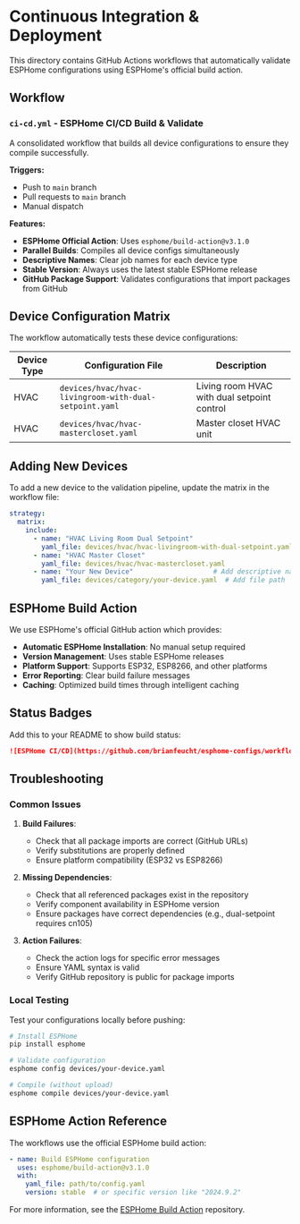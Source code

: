 # Continuous Integration & Deployment

This directory contains GitHub Actions workflows that automatically validate ESPHome configurations using ESPHome's official build action.

## Workflow

### `ci-cd.yml` - ESPHome CI/CD Build & Validate
A consolidated workflow that builds all device configurations to ensure they compile successfully.

**Triggers:**
- Push to `main` branch
- Pull requests to `main` branch  
- Manual dispatch

**Features:**
- **ESPHome Official Action**: Uses `esphome/build-action@v3.1.0`
- **Parallel Builds**: Compiles all device configs simultaneously  
- **Descriptive Names**: Clear job names for each device type
- **Stable Version**: Always uses the latest stable ESPHome release
- **GitHub Package Support**: Validates configurations that import packages from GitHub

## Device Configuration Matrix

The workflow automatically tests these device configurations:

| Device Type | Configuration File | Description |
|-------------|-------------------|-------------|
| HVAC | `devices/hvac/hvac-livingroom-with-dual-setpoint.yaml` | Living room HVAC with dual setpoint control |
| HVAC | `devices/hvac/hvac-mastercloset.yaml` | Master closet HVAC unit |

## Adding New Devices

To add a new device to the validation pipeline, update the matrix in the workflow file:

```yaml
strategy:
  matrix:
    include:
      - name: "HVAC Living Room Dual Setpoint"
        yaml_file: devices/hvac/hvac-livingroom-with-dual-setpoint.yaml
      - name: "HVAC Master Closet"
        yaml_file: devices/hvac/hvac-mastercloset.yaml
      - name: "Your New Device"                    # Add descriptive name
        yaml_file: devices/category/your-device.yaml  # Add file path
```

## ESPHome Build Action

We use ESPHome's official GitHub action which provides:

- **Automatic ESPHome Installation**: No manual setup required
- **Version Management**: Uses stable ESPHome releases
- **Platform Support**: Supports ESP32, ESP8266, and other platforms
- **Error Reporting**: Clear build failure messages
- **Caching**: Optimized build times through intelligent caching

## Status Badges

Add this to your README to show build status:

```markdown
![ESPHome CI/CD](https://github.com/brianfeucht/esphome-configs/workflows/ESPHome%20CI%2FCD%20-%20Build%20%26%20Validate/badge.svg)
```

## Troubleshooting

### Common Issues

1. **Build Failures**: 
   - Check that all package imports are correct (GitHub URLs)
   - Verify substitutions are properly defined
   - Ensure platform compatibility (ESP32 vs ESP8266)

2. **Missing Dependencies**:
   - Check that all referenced packages exist in the repository
   - Verify component availability in ESPHome version
   - Ensure packages have correct dependencies (e.g., dual-setpoint requires cn105)

3. **Action Failures**:
   - Check the action logs for specific error messages
   - Ensure YAML syntax is valid
   - Verify GitHub repository is public for package imports

### Local Testing

Test your configurations locally before pushing:

```bash
# Install ESPHome  
pip install esphome

# Validate configuration
esphome config devices/your-device.yaml

# Compile (without upload)
esphome compile devices/your-device.yaml
```

## ESPHome Action Reference

The workflows use the official ESPHome build action:

```yaml
- name: Build ESPHome configuration
  uses: esphome/build-action@v3.1.0
  with:
    yaml_file: path/to/config.yaml
    version: stable  # or specific version like "2024.9.2"
```

For more information, see the [ESPHome Build Action](https://github.com/esphome/build-action) repository.